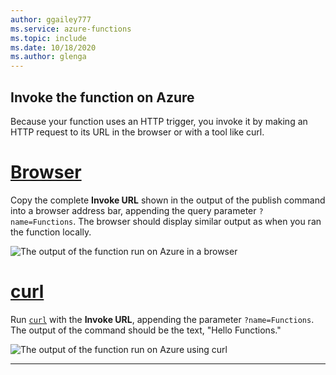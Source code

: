 ```yaml
---
author: ggailey777
ms.service: azure-functions
ms.topic: include
ms.date: 10/18/2020
ms.author: glenga
---
```


## Invoke the function on Azure

Because your function uses an HTTP trigger, you invoke it by making an HTTP request to its URL in the browser or with a tool like curl. 

# [Browser](#tab/browser)

Copy the complete **Invoke URL** shown in the output of the publish command into a browser address bar, appending the query parameter `?name=Functions`. The browser should display similar output as when you ran the function locally.

![The output of the function run on Azure in a browser](./media/functions-run-remote-azure-cli/function-test-cloud-browser.png)

# [curl](#tab/curl)

Run [`curl`](https://curl.haxx.se/) with the **Invoke URL**, appending the parameter `?name=Functions`. The output of the command should be the text, "Hello Functions."

![The output of the function run on Azure using curl](./media/functions-run-remote-azure-cli/function-test-cloud-curl.png)

---
